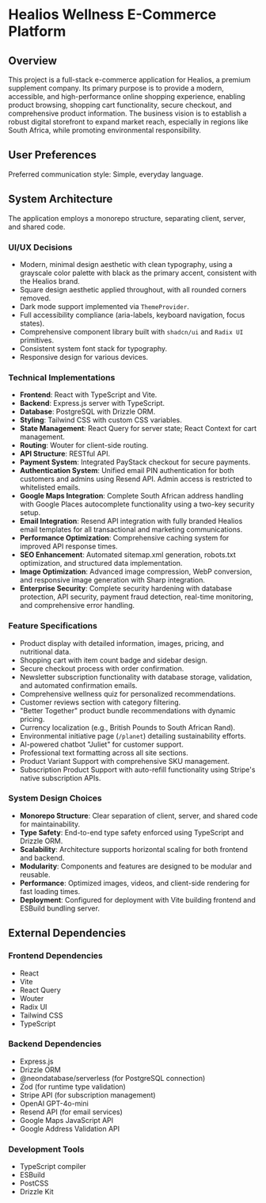 # Healios Wellness E-Commerce Platform

## Overview
This project is a full-stack e-commerce application for Healios, a premium supplement company. Its primary purpose is to provide a modern, accessible, and high-performance online shopping experience, enabling product browsing, shopping cart functionality, secure checkout, and comprehensive product information. The business vision is to establish a robust digital storefront to expand market reach, especially in regions like South Africa, while promoting environmental responsibility.

## User Preferences
Preferred communication style: Simple, everyday language.

## System Architecture

The application employs a monorepo structure, separating client, server, and shared code.

### UI/UX Decisions
- Modern, minimal design aesthetic with clean typography, using a grayscale color palette with black as the primary accent, consistent with the Healios brand.
- Square design aesthetic applied throughout, with all rounded corners removed.
- Dark mode support implemented via `ThemeProvider`.
- Full accessibility compliance (aria-labels, keyboard navigation, focus states).
- Comprehensive component library built with `shadcn/ui` and `Radix UI` primitives.
- Consistent system font stack for typography.
- Responsive design for various devices.

### Technical Implementations
- **Frontend**: React with TypeScript and Vite.
- **Backend**: Express.js server with TypeScript.
- **Database**: PostgreSQL with Drizzle ORM.
- **Styling**: Tailwind CSS with custom CSS variables.
- **State Management**: React Query for server state; React Context for cart management.
- **Routing**: Wouter for client-side routing.
- **API Structure**: RESTful API.
- **Payment System**: Integrated PayStack checkout for secure payments.
- **Authentication System**: Unified email PIN authentication for both customers and admins using Resend API. Admin access is restricted to whitelisted emails.
- **Google Maps Integration**: Complete South African address handling with Google Places autocomplete functionality using a two-key security setup.
- **Email Integration**: Resend API integration with fully branded Healios email templates for all transactional and marketing communications.
- **Performance Optimization**: Comprehensive caching system for improved API response times.
- **SEO Enhancement**: Automated sitemap.xml generation, robots.txt optimization, and structured data implementation.
- **Image Optimization**: Advanced image compression, WebP conversion, and responsive image generation with Sharp integration.
- **Enterprise Security**: Complete security hardening with database protection, API security, payment fraud detection, real-time monitoring, and comprehensive error handling.

### Feature Specifications
- Product display with detailed information, images, pricing, and nutritional data.
- Shopping cart with item count badge and sidebar design.
- Secure checkout process with order confirmation.
- Newsletter subscription functionality with database storage, validation, and automated confirmation emails.
- Comprehensive wellness quiz for personalized recommendations.
- Customer reviews section with category filtering.
- "Better Together" product bundle recommendations with dynamic pricing.
- Currency localization (e.g., British Pounds to South African Rand).
- Environmental initiative page (`/planet`) detailing sustainability efforts.
- AI-powered chatbot "Juliet" for customer support.
- Professional text formatting across all site sections.
- Product Variant Support with comprehensive SKU management.
- Subscription Product Support with auto-refill functionality using Stripe's native subscription APIs.

### System Design Choices
- **Monorepo Structure**: Clear separation of client, server, and shared code for maintainability.
- **Type Safety**: End-to-end type safety enforced using TypeScript and Drizzle ORM.
- **Scalability**: Architecture supports horizontal scaling for both frontend and backend.
- **Modularity**: Components and features are designed to be modular and reusable.
- **Performance**: Optimized images, videos, and client-side rendering for fast loading times.
- **Deployment**: Configured for deployment with Vite building frontend and ESBuild bundling server.

## External Dependencies

### Frontend Dependencies
- React
- Vite
- React Query
- Wouter
- Radix UI
- Tailwind CSS
- TypeScript

### Backend Dependencies
- Express.js
- Drizzle ORM
- @neondatabase/serverless (for PostgreSQL connection)
- Zod (for runtime type validation)
- Stripe API (for subscription management)
- OpenAI GPT-4o-mini
- Resend API (for email services)
- Google Maps JavaScript API
- Google Address Validation API

### Development Tools
- TypeScript compiler
- ESBuild
- PostCSS
- Drizzle Kit